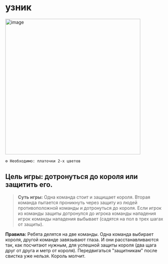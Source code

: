 # узник

<img width="424" alt="image" src="https://github.com/user-attachments/assets/e09b8c29-e7f6-4e95-9471-64de19d7ea50">


```
⚙ Необходимо: платочки 2-х цветов
```
## Цель игры: дотронуться до короля или защитить его.
> **Суть игры:** Одна команда стоит и защищает короля. Вторая команда пытается проникнуть через защиту из людей
противоположной команды и дотронуться до короля. Если игрок из команды защиты дотронулся до игрока команды нападения игрок команды нападения выбывает (садятся на пол в трех шагах от защиты).

**Правила:** Ребята делятся на две команды. Одна команда выбирает короля, другой команде завязывают глаза. И они расстанавливаются так, как посчитают нужным, для успешной защиты короля (два щага друг от друга и метр от короля). Передвигаться "защитникам" после свистка уже нельзя. Король молчит.
